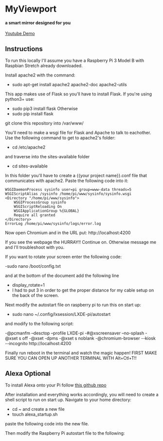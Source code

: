 # MyViewport
#### a smart mirror designed for you

[Youtube Demo](https://www.youtube.com/watch?v=-42N0AdAzV8)

## Instructions

To run this locally I'll assume you have a Raspberry Pi 3 Model B with Raspbian Stretch already downloaded. 

Install apache2 with the command:
- sudo apt-get install apache2 apache2-doc apache2-utils

This app makes use of Flask so you'll have to install Flask. If you're using python3+ use:
- sudo pip3 install flask
Otherwise
- sudo pip install flask

git clone this repository into /var/www/

You'll need to make a wsgi file for Flask and Apache to talk to eachother. Use the following command to get to apache2's folder:
- cd /etc/apache2

and traverse into the sites-available folder
- cd sites-available

In this folder you'll have to create a {{your project name}}.conf file that communicates with apache2.
Paste the following code into it:
```
WSGIDaemonProcess sysinfo user=pi group=www-data threads=5
WSGIScriptAlias /sysinfo /home/pi/www/sysinfo/sysinfo.wsgi
<Directory "/home/pi/www/sysinfo">
	WSGIProcessGroup sysinfo
	WSGIScriptReloading On
	WSGIApplicationGroup %{GLOBAL}
	Require all granted
</Directory>
ErrorLog /home/pi/www/sysinfo/logs/error.log
```

Now open Chromium and in the URL put: http://localhost:4200

If you see the webpage the HURRAY!! Continue on. Otherwise message me and I'll troubleshoot with you.

If you want to rotate your screen enter the following code:

-sudo nano /boot/config.txt

and at the bottom of the document add the following line

- display_rotate=1
- I had to put 3 in order to get the proper distance for my cable setup on the back of the screen.

Next modify the autostart file on raspberry pi to run this on start up:

- sudo nano ~/.config/lxsession/LXDE-pi/autostart

and modify to the following script:

-@pcmanfm –desctop –profile LXDE-pi 
-#@xscreensaver –no-splash 
-@xset s off 
-@xset -dpms 
-@xset s noblank 
-@chromium-browser --kiosk --incognito http://localhost:4200

Finally run reboot in the terminal and watch the magic happen!
FIRST MAKE SURE YOU CAN OPEN UP ANOTHER TERMINAL WITH Alt+Ctl+T!!

## Alexa Optional

To install Alexa onto your Pi follow [this github repo](https://github.com/alexa/alexa-avs-sample-app/wiki/Raspberry-Pi)

After installation and everything works accordingly, you will need to create a shell script to run on start up. Navigate to your home directory:
- cd ~
and create a new file
- touch alexa_startup.sh

paste the following code into the new file.


Then modify the Raspberry Pi autostart file to the following:
